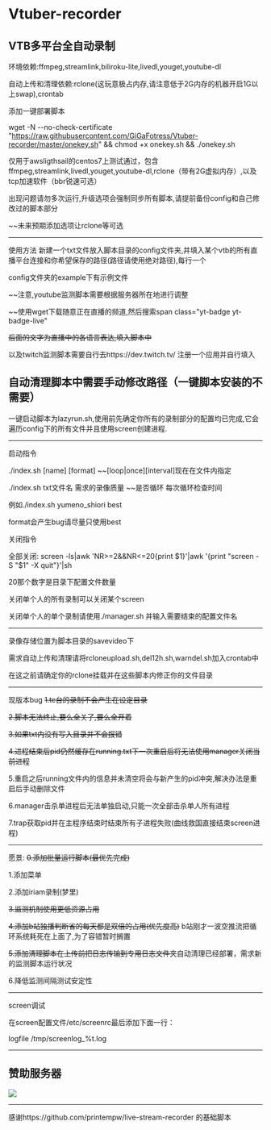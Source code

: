 # Vtuber-recorder
VTB多平台全自动录制
-----------------------------------------------------

环境依赖:ffmpeg,streamlink,biliroku-lite,livedl,youget,youtube-dl

自动上传和清理依赖:rclone(这玩意极占内存,请注意低于2G内存的机器开启1G以上swap),crontab

添加一键部署脚本

wget -N --no-check-certificate "https://raw.githubusercontent.com/GiGaFotress/Vtuber-recorder/master/onekey.sh" && chmod +x onekey.sh && ./onekey.sh

仅用于awsligthsail的centos7上测试通过，包含ffmpeg,streamlink,livedl,youget,youtube-dl,rclone（带有2G虚拟内存）,以及tcp加速软件（bbr锐速可选）

出现问题请勿多次运行,升级选项会强制同步所有脚本,请提前备份config和自己修改过的脚本部分

~~未来预期添加选项让rclone等可选

-----------------------------------------------------
使用方法
新建一个txt文件放入脚本目录的config文件夹,并填入某个vtb的所有直播平台连接和你希望保存的路径(路径请使用绝对路径),每行一个

config文件夹的example下有示例文件

~~注意,youtube监测脚本需要根据服务器所在地进行调整

~~使用wget下载随意正在直播的频道,然后搜索span class="yt-badge  yt-badge-live"

~~后面的文字为直播中的各语言表达,填入脚本中~~

以及twitch监测脚本需要自行去https://dev.twitch.tv/
注册一个应用并自行填入


自动清理脚本中需要手动修改路径（一键脚本安装的不需要）
----------------------------------------------------------------

一键启动脚本为lazyrun.sh,使用前先确定你所有的录制部分的配置均已完成,它会遍历config下的所有文件并且使用screen创建进程.

------------------------------------------------------------
启动指令

./index.sh [name]     [format] ~~[loop|once][interval]现在在文件内指定

./index.sh txt文件名 需求的录像质量 ~~是否循环 每次循环检查时间 

例如./index.sh yumeno_shiori best 

format会产生bug请尽量只使用best

关闭指令

全部关闭: screen -ls|awk 'NR>=2&&NR<=20{print $1}'|awk '{print "screen -S "$1" -X quit"}'|sh

20那个数字是目录下配置文件数量

关闭单个人的所有录制可以关闭某个screen 

关闭单个人的单个录制请使用./manager.sh 并输入需要结束的配置文件名

------------------------------------------------------------

录像存储位置为脚本目录的savevideo下

需求自动上传和清理请将rcloneupload.sh,del12h.sh,warndel.sh加入crontab中

在这之前请确定你的rclone挂载并在这些脚本内修正你的文件目录

------------------------------------------------------------
现版本bug
~~1.tc台的录制不会产生在设定目录~~

~~2.脚本无法终止,要么全关了,要么全开着~~

~~3.如果txt内没有写入目录并不会报错~~

~~4.进程结束后pid仍然缓存在running.txt下一次重启后将无法使用manager关闭当前进程~~

5.重启之后running文件内的信息并未清空将会与新产生的pid冲突,解决办法是重启后手动删除文件

6.manager击杀单进程后无法单独启动,只能一次全部击杀单人所有进程

7.trap获取pid并在主程序结束时结束所有子进程失败(曲线救国直接结束screen进程)

------------------------------------------------------------
愿景:
~~0.添加批量运行脚本(最优先完成)~~

1.添加菜单

2.添加iriam录制(梦里)

~~3.监测机制使用更低资源占用~~

~~4.添加b站独播判断省的每天都是双倍的占用(优先度高)~~ b站刚才一波空推流把循环系统耗死在上面了,为了容错暂时搁置

~~5.添加清理脚本在上传前把日志传输到专用日志文件夹~~自动清理已经部署，需求新的监测脚本运行状况

6.降低监测间隔测试安定性




------------------------------------------------------------
screen调试

在screen配置文件/etc/screenrc最后添加下面一行：

logfile /tmp/screenlog_%t.log

-------------------------------------------------------------------
## 赞助服务器 ##

![](https://i.niupic.com/images/2019/06/13/_1021.png) 

--------------------------------------------------------------------

感谢https://github.com/printempw/live-stream-recorder 的基础脚本 
